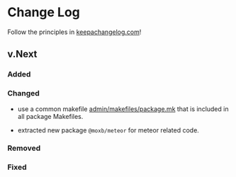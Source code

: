 # Change Log

Follow the principles in [keepachangelog.com](https://keepachangelog.com)!

## v.Next

### Added

### Changed

- use a common makefile [admin/makefiles/package.mk](admin/makefiles/package.mk) that is included in all package Makefiles.

- extracted new package `@moxb/meteor` for meteor related code.

### Removed

### Fixed




